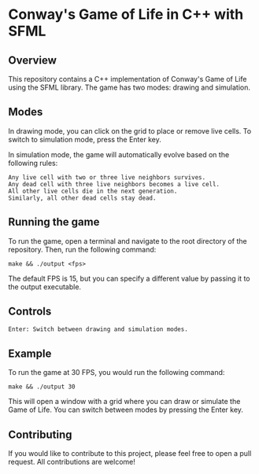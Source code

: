 # Conway's Game of Life in C++ with SFML

## Overview

This repository contains a C++ implementation of Conway's Game of Life using the SFML library. The game has two modes: drawing and simulation.

## Modes

In drawing mode, you can click on the grid to place or remove live cells. To switch to simulation mode, press the Enter key.

In simulation mode, the game will automatically evolve based on the following rules:

    Any live cell with two or three live neighbors survives.
    Any dead cell with three live neighbors becomes a live cell.
    All other live cells die in the next generation.
    Similarly, all other dead cells stay dead.

## Running the game

To run the game, open a terminal and navigate to the root directory of the repository. Then, run the following command:

```
make && ./output <fps>
```

The default FPS is 15, but you can specify a different value by passing it to the output executable.

## Controls

    Enter: Switch between drawing and simulation modes.

## Example

To run the game at 30 FPS, you would run the following command:

```
make && ./output 30
```

This will open a window with a grid where you can draw or simulate the Game of Life. You can switch between modes by pressing the Enter key.

## Contributing

If you would like to contribute to this project, please feel free to open a pull request. All contributions are welcome!
